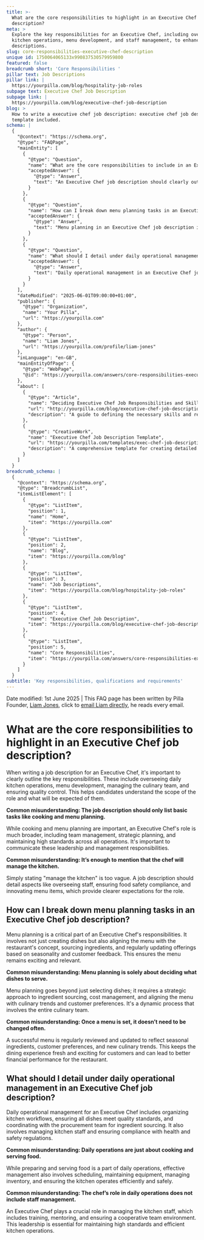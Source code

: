 ```yaml
---
title: >-
  What are the core responsibilities to highlight in an Executive Chef job
  description?
meta: >
  Explore the key responsibilities for an Executive Chef, including overseeing
  kitchen operations, menu development, and staff management, to enhance job
  descriptions.
slug: core-responsibilities-executive-chef-description
unique id: 1750064065133x990837530579959800
featured: false
breadcrumb short: 'Core Responsibilities '
pillar text: Job Descriptions
pillar link: |
  https://yourpilla.com/blog/hospitality-job-roles
subpage text: Executive Chef Job Description
subpage link: |
  https://yourpilla.com/blog/executive-chef-job-description
blog: >
  How to write a executive chef job description: executive chef job description
  template included.
schema: |
  {
    "@context": "https://schema.org",
    "@type": "FAQPage",
    "mainEntity": [
      {
        "@type": "Question",
        "name": "What are the core responsibilities to include in an Executive Chef job description?",
        "acceptedAnswer": {
          "@type": "Answer",
          "text": "An Executive Chef job description should clearly outline key responsibilities such as overseeing daily kitchen operations, developing menus, managing the culinary team, and ensuring quality control. The role also includes strategic planning and maintaining high standards in all operations."
        }
      },
      {
        "@type": "Question",
        "name": "How can I break down menu planning tasks in an Executive Chef job description?",
        "acceptedAnswer": {
          "@type": "Answer",
          "text": "Menu planning in an Executive Chef job description involves creating and aligning menus with the restaurant's concept, sourcing ingredients, and updating offerings based on seasonality and customer feedback. This ensures the menu remains exciting, relevant, and financially viable."
        }
      },
      {
        "@type": "Question",
        "name": "What should I detail under daily operational management in an Executive Chef job description?",
        "acceptedAnswer": {
          "@type": "Answer",
          "text": "Daily operational management in an Executive Chef job description includes organizing kitchen workflows, managing quality control, coordinating with the procurement team, managing the kitchen staff, and ensuring compliance with health and safety regulations. It's essential for maintaining an efficient and safe kitchen environment."
        }
      }
    ],
    "dateModified": "2025-06-01T09:00:00+01:00",
    "publisher": {
      "@type": "Organization",
      "name": "Your Pilla",
      "url": "https://yourpilla.com"
    },
    "author": {
      "@type": "Person",
      "name": "Liam Jones",
      "url": "https://yourpilla.com/profile/liam-jones"
    },
    "inLanguage": "en-GB",
    "mainEntityOfPage": {
      "@type": "WebPage",
      "@id": "https://yourpilla.com/answers/core-responsibilities-executive-chef-description"
    },
    "about": [
      {
        "@type": "Article",
        "name": "Deciding Executive Chef Job Responsibilities and Skills",
        "url": "http://yourpilla.com/blog/executive-chef-job-description",
        "description": "A guide to defining the necessary skills and responsibilities for an Executive Chef to ensure effective job performance."
      },
      {
        "@type": "CreativeWork",
        "name": "Executive Chef Job Description Template",
        "url": "https://yourpilla.com/templates/exec-chef-job-description",
        "description": "A comprehensive template for creating detailed job descriptions for Executive Chef positions, including essential responsibilities and skills."
      }
    ]
  }
breadcrumb_schema: |
  {
    "@context": "https://schema.org",
    "@type": "BreadcrumbList",
    "itemListElement": [
      {
        "@type": "ListItem",
        "position": 1,
        "name": "Home",
        "item": "https://yourpilla.com"
      },
      {
        "@type": "ListItem",
        "position": 2,
        "name": "Blog",
        "item": "https://yourpilla.com/blog"
      },
      {
        "@type": "ListItem",
        "position": 3,
        "name": "Job Descriptions",
        "item": "https://yourpilla.com/blog/hospitality-job-roles"
      },
      {
        "@type": "ListItem",
        "position": 4,
        "name": "Executive Chef Job Description",
        "item": "https://yourpilla.com/blog/executive-chef-job-description"
      },
      {
        "@type": "ListItem",
        "position": 5,
        "name": "Core Responsibilities",
        "item": "https://yourpilla.com/answers/core-responsibilities-executive-chef-description"
      }
    ]
  }
subtitle: 'Key responsibilities, qualifications and requirements'
---
```


Date modified: 1st June 2025 | This FAQ page has been written by Pilla Founder, [Liam Jones](https://yourpilla.com/profile/liam-jones), click to [email Liam directly](https://mailto:liam@yourpilla.com), he reads every email.

# What are the core responsibilities to highlight in an Executive Chef job description?

When writing a job description for an Executive Chef, it's important to clearly outline the key responsibilities. These include overseeing daily kitchen operations, menu development, managing the culinary team, and ensuring quality control. This helps candidates understand the scope of the role and what will be expected of them.

**Common misunderstanding: The job description should only list basic tasks like cooking and menu planning.**

While cooking and menu planning are important, an Executive Chef's role is much broader, including team management, strategic planning, and maintaining high standards across all operations. It's important to communicate these leadership and management responsibilities.

**Common misunderstanding: It’s enough to mention that the chef will manage the kitchen.**

Simply stating "manage the kitchen" is too vague. A job description should detail aspects like overseeing staff, ensuring food safety compliance, and innovating menu items, which provide clearer expectations for the role.

## How can I break down menu planning tasks in an Executive Chef job description?

Menu planning is a critical part of an Executive Chef's responsibilities. It involves not just creating dishes but also aligning the menu with the restaurant's concept, sourcing ingredients, and regularly updating offerings based on seasonality and customer feedback. This ensures the menu remains exciting and relevant.

**Common misunderstanding: Menu planning is solely about deciding what dishes to serve.**

Menu planning goes beyond just selecting dishes; it requires a strategic approach to ingredient sourcing, cost management, and aligning the menu with culinary trends and customer preferences. It's a dynamic process that involves the entire culinary team.

**Common misunderstanding: Once a menu is set, it doesn’t need to be changed often.**

A successful menu is regularly reviewed and updated to reflect seasonal ingredients, customer preferences, and new culinary trends. This keeps the dining experience fresh and exciting for customers and can lead to better financial performance for the restaurant.

## What should I detail under daily operational management in an Executive Chef job description?

Daily operational management for an Executive Chef includes organizing kitchen workflows, ensuring all dishes meet quality standards, and coordinating with the procurement team for ingredient sourcing. It also involves managing kitchen staff and ensuring compliance with health and safety regulations.

**Common misunderstanding: Daily operations are just about cooking and serving food.**

While preparing and serving food is a part of daily operations, effective management also involves scheduling, maintaining equipment, managing inventory, and ensuring the kitchen operates efficiently and safely.

**Common misunderstanding: The chef’s role in daily operations does not include staff management.**

An Executive Chef plays a crucial role in managing the kitchen staff, which includes training, mentoring, and ensuring a cooperative team environment. This leadership is essential for maintaining high standards and efficient kitchen operations.
